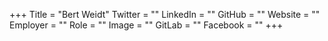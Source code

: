 +++
Title = "Bert Weidt"
Twitter = ""
LinkedIn = ""
GitHub = ""
Website = ""
Employer = ""
Role = ""
Image = ""
GitLab = ""
Facebook = ""
+++
